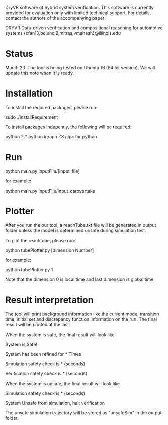 DryVR software of hybrid system verification. This software is currently provided for evaluation  only with limited technical support. For details, contact the authors of the accompanying paper:

DRYVR:Data-driven verification and compositional reasoning for automotive systems {cfan10,bolunqi2,mitras,vmahesh}@illinois.edu

Status
======
March 23. The tool is being tested on Ubuntu 16 (64 bit version). We will update this note when it is ready.

Installation
============
To install the required packages, please run:

sudo ./installRequirement

To install packages indepently, the following will be required:

python 2.*
python igraph
Z3
glpk for python

Run
===

python main.py inputFile/[input_file]

for example:

python main.py inputFile/input_carovertake

Plotter
===
After you run the our tool, a reachTube.txt file will be generated in output folder unless the model is determined unsafe during simulation test.

To plot the reachtube, please run:

python tubePlotter.py [dimension Number]

for example:

python tubePlotter.py 1

Note that the dimension 0 is local time and last dimension is global time

Result interpretation 
===
The tool will print background information like the current mode, transition time, initial set and discrepancy function information on the run. The final result will be printed at the last:

When the system is safe, the final result will look like

System is Safe!

System has been refined for * Times

Simulation safety check is * (seconds)

Verification safety check is * (seconds)

When the system is unsafe, the final result will look like

Simulation safety check is * (seconds)

System Unsafe from simulation, halt verification

The unsafe simulation trajectory will be stored as "unsafeSim" in the output folder.





